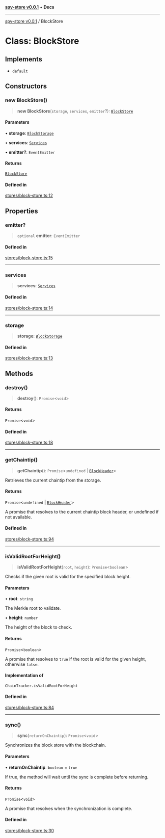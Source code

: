 [**spv-store v0.0.1**](../README.md) • **Docs**

***

[spv-store v0.0.1](../globals.md) / BlockStore

# Class: BlockStore

## Implements

- `default`

## Constructors

### new BlockStore()

> **new BlockStore**(`storage`, `services`, `emitter`?): [`BlockStore`](BlockStore.md)

#### Parameters

• **storage**: [`BlockStorage`](../interfaces/BlockStorage.md)

• **services**: [`Services`](../interfaces/Services.md)

• **emitter?**: `EventEmitter`

#### Returns

[`BlockStore`](BlockStore.md)

#### Defined in

[stores/block-store.ts:12](https://github.com/shruggr/ts-casemod-spv/blob/8cad294f9d357aecab6b1c47b568729155023889/src/stores/block-store.ts#L12)

## Properties

### emitter?

> `optional` **emitter**: `EventEmitter`

#### Defined in

[stores/block-store.ts:15](https://github.com/shruggr/ts-casemod-spv/blob/8cad294f9d357aecab6b1c47b568729155023889/src/stores/block-store.ts#L15)

***

### services

> **services**: [`Services`](../interfaces/Services.md)

#### Defined in

[stores/block-store.ts:14](https://github.com/shruggr/ts-casemod-spv/blob/8cad294f9d357aecab6b1c47b568729155023889/src/stores/block-store.ts#L14)

***

### storage

> **storage**: [`BlockStorage`](../interfaces/BlockStorage.md)

#### Defined in

[stores/block-store.ts:13](https://github.com/shruggr/ts-casemod-spv/blob/8cad294f9d357aecab6b1c47b568729155023889/src/stores/block-store.ts#L13)

## Methods

### destroy()

> **destroy**(): `Promise`\<`void`\>

#### Returns

`Promise`\<`void`\>

#### Defined in

[stores/block-store.ts:18](https://github.com/shruggr/ts-casemod-spv/blob/8cad294f9d357aecab6b1c47b568729155023889/src/stores/block-store.ts#L18)

***

### getChaintip()

> **getChaintip**(): `Promise`\<`undefined` \| [`BlockHeader`](../interfaces/BlockHeader.md)\>

Retrieves the current chaintip from the storage.

#### Returns

`Promise`\<`undefined` \| [`BlockHeader`](../interfaces/BlockHeader.md)\>

A promise that resolves to the current chaintip block header, or undefined if not available.

#### Defined in

[stores/block-store.ts:94](https://github.com/shruggr/ts-casemod-spv/blob/8cad294f9d357aecab6b1c47b568729155023889/src/stores/block-store.ts#L94)

***

### isValidRootForHeight()

> **isValidRootForHeight**(`root`, `height`): `Promise`\<`boolean`\>

Checks if the given root is valid for the specified block height.

#### Parameters

• **root**: `string`

The Merkle root to validate.

• **height**: `number`

The height of the block to check.

#### Returns

`Promise`\<`boolean`\>

A promise that resolves to `true` if the root is valid for the given height, otherwise `false`.

#### Implementation of

`ChainTracker.isValidRootForHeight`

#### Defined in

[stores/block-store.ts:84](https://github.com/shruggr/ts-casemod-spv/blob/8cad294f9d357aecab6b1c47b568729155023889/src/stores/block-store.ts#L84)

***

### sync()

> **sync**(`returnOnChaintip`): `Promise`\<`void`\>

Synchronizes the block store with the blockchain.

#### Parameters

• **returnOnChaintip**: `boolean` = `true`

If true, the method will wait until the sync is complete before returning.

#### Returns

`Promise`\<`void`\>

A promise that resolves when the synchronization is complete.

#### Defined in

[stores/block-store.ts:30](https://github.com/shruggr/ts-casemod-spv/blob/8cad294f9d357aecab6b1c47b568729155023889/src/stores/block-store.ts#L30)
